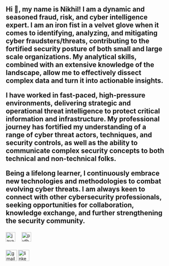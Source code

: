 <h2 align="left">

Hi 👋, my name is Nikhil! I am a dynamic and seasoned fraud, risk, and cyber intelligence expert. I am an iron fist in a velvet glove when it comes to identifying, analyzing, and mitigating cyber fraudsters/threats, contributing to the fortified security posture of both small and large scale organizations. My analytical skills, combined with an extensive knowledge of the  landscape, allow me to effectively dissect complex data and turn it into actionable insights.

I have worked in fast-paced, high-pressure environments, delivering strategic and operational threat intelligence to protect critical information and infrastructure. My professional journey has fortified my understanding of a range of cyber threat actors, techniques, and security controls, as well as the ability to communicate complex security concepts to both technical and non-technical folks.

Being a lifelong learner, I continuously embrace new technologies and methodologies to combat evolving cyber threats. I am always keen to connect with other cybersecurity professionals, seeking opportunities for collaboration, knowledge exchange, and further strengthening the security community.

</h2>

###

<div align="left">
  <img src="https://cdn.jsdelivr.net/gh/devicons/devicon/icons/javascript/javascript-original.svg" height="30" alt="javascript logo"  />
  <img width="12" />
  <img src="https://cdn.jsdelivr.net/gh/devicons/devicon/icons/python/python-original.svg" height="30" alt="python logo"  />
  <img width="12" />
</div>

###

<div align="left">
  <img src="https://img.shields.io/static/v1?message=Gmail&logo=gmail&label=&color=D14836&logoColor=white&labelColor=&style=for-the-badge" height="35" alt="gmail logo"  />
  <img src="https://img.shields.io/static/v1?message=LinkedIn&logo=linkedin&label=&color=0077B5&logoColor=white&labelColor=&style=for-the-badge" height="35" alt="linkedin logo"  />
</div>

###

<!---
nikmags/nikmags is a ✨ special ✨ repository because its `README.md` (this file) appears on your GitHub profile.
You can click the Preview link to take a look at your changes.
--->
